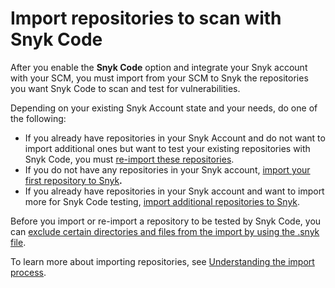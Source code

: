 # Import repositories to scan with Snyk Code

After you enable the **Snyk Code** option and integrate your Snyk account with your SCM, you must import from your SCM to Snyk the repositories you want Snyk Code to scan and test for vulnerabilities.

Depending on your existing Snyk Account state and your needs, do one of the following:

* If you already have repositories in your Snyk Account and do not want to import additional ones but want to test your existing repositories with Snyk Code, you must [re-import these repositories](../../../scan-application-code/snyk-code/snyk-code-and-your-repositories/re-importing-existing-repositories-for-snyk-code-testing.md).
* If you do not have any repositories in your Snyk account, [import your first repository to Snyk](../../../scan-application-code/snyk-code/snyk-code-and-your-repositories/importing-your-first-repository-to-snyk.md)**.**
* If you already have repositories in your Snyk account and want to import more for Snyk Code testing, [import additional repositories to Snyk](../../../scan-application-code/snyk-code/snyk-code-and-your-repositories/importing-additional-repositories-to-snyk.md).

Before you import or re-import a repository to be tested by Snyk Code, you can [exclude certain directories and files from the import by using the .snyk file](../../../scan-application-code/snyk-code/snyk-code-and-your-repositories/excluding-directories-and-files-from-the-import-process.md).

To learn more about importing repositories, see [Understanding the import process](../../../scan-application-code/snyk-code/snyk-code-and-your-repositories/understanding-the-import-process-on-the-web-ui.md).
